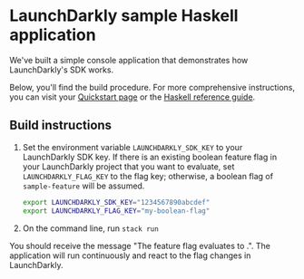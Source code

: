 # LaunchDarkly sample Haskell application

We've built a simple console application that demonstrates how LaunchDarkly's SDK works.

Below, you'll find the build procedure. For more comprehensive instructions, you can visit your [Quickstart page](https://app.launchdarkly.com/quickstart#/) or the [Haskell reference guide](https://docs.launchdarkly.com/sdk/server-side/haskell).

## Build instructions

1. Set the environment variable `LAUNCHDARKLY_SDK_KEY` to your LaunchDarkly SDK key. If there is an existing boolean feature flag in your LaunchDarkly project that you want to evaluate, set `LAUNCHDARKLY_FLAG_KEY` to the flag key; otherwise, a boolean flag of `sample-feature` will be assumed.

    ```bash
    export LAUNCHDARKLY_SDK_KEY="1234567890abcdef"
    export LAUNCHDARKLY_FLAG_KEY="my-boolean-flag"
    ```

2. On the command line, run `stack run`

You should receive the message "The <flagKey> feature flag evaluates to <flagValue>.". The application will run continuously and react to the flag changes in LaunchDarkly.
